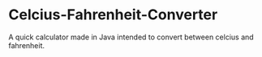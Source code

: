 # Celcius-Fahrenheit-Converter
A quick calculator made in Java intended to convert between celcius and fahrenheit.
